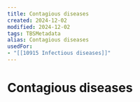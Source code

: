```yaml
---
title: Contagious diseases
created: 2024-12-02
modified: 2024-12-02
tags: TBSMetadata
alias: Contagious diseases
usedFor:
- "[[10915 Infectious diseases]]"
---
```

# Contagious diseases
